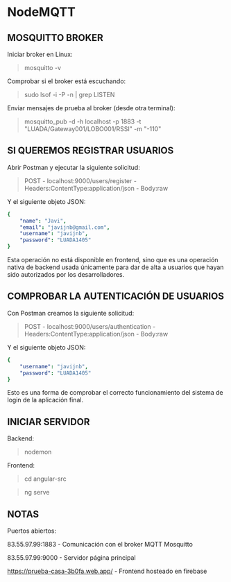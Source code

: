 # NodeMQTT

## MOSQUITTO BROKER

Iniciar broker en Linux:

> mosquitto -v

Comprobar si el broker está escuchando:

> sudo lsof -i -P -n | grep LISTEN

Enviar mensajes de prueba al broker (desde otra terminal):

> mosquitto_pub -d -h localhost -p 1883 -t "LUADA/Gateway001/LOBO001/RSSI" -m "-110"

## SI QUEREMOS REGISTRAR USUARIOS

Abrir Postman y ejecutar la siguiente solicitud:

> POST - localhost:9000/users/register - Headers:ContentType:application/json - Body:raw

Y el siguiente objeto JSON:

```yaml
{
    "name": "Javi",
    "email": "javijnb@gmail.com",
    "username": "javijnb",
    "password": "LUADA1405"
}
```

Esta operación no está disponible en frontend, sino que es una operación nativa de backend usada únicamente para dar de alta a usuarios que hayan sido autorizados por los desarrolladores.

## COMPROBAR LA AUTENTICACIÓN DE USUARIOS

Con Postman creamos la siguiente solicitud:

> POST - localhost:9000/users/authentication - Headers:ContentType:application/json - Body:raw

Y el siguiente objeto JSON:

```yaml
{
    "username": "javijnb",
    "password": "LUADA1405"
}
```

Esto es una forma de comprobar el correcto funcionamiento del sistema de login de la aplicación final.

## INICIAR SERVIDOR

Backend:

> nodemon

Frontend:

> cd angular-src

> ng serve

## NOTAS

Puertos abiertos:

83.55.97.99:1883 - Comunicación con el broker MQTT Mosquitto

83.55.97.99:9000 - Servidor página principal

https://prueba-casa-3b0fa.web.app/ - Frontend hosteado en firebase
